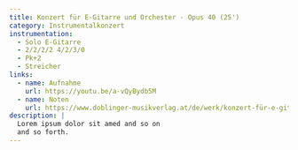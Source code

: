 ```yaml
---
title: Konzert für E-Gitarre und Orchester - Opus 40 (25')
category: Instrumentalkonzert
instrumentation:
  - Solo E-Gitarre
  - 2/2/2/2 4/2/3/0
  - Pk+2
  - Streicher
links:
  - name: Aufnahme
    url: https://youtu.be/a-vQyBydb5M
  - name: Noten
    url: https://www.doblinger-musikverlag.at/de/werk/konzert-für-e-gitarre-und-orchester
description: |
  Lorem ipsum dolor sit amed and so on
  and so forth.
---
```


